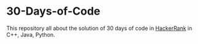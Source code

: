 # 30-Days-of-Code
This repository all about the solution of 30 days of code in [HackerRank](https://www.hackerrank.com/domains/tutorials/30-days-of-code) in C++, Java, Python. 
